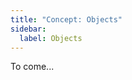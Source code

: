 ```yaml
---
title: "Concept: Objects"
sidebar:
  label: Objects
---
```


To come...

<!--
* a class is just a description of something in terms of what it knows and does
* an entity/object is when we use the class blueprint to create something in memory

## Objects are self-contained entities...

Each object created from a class blueprint is self-contained.
What this means is that although we can create multiple different objects of the same type, each object has its own set of variables.
For example, if we had a `Person` class with a field called `name`, every `Person` object would have its own `name` variable.

## ...except for when they're not

* static is different tho

-->
